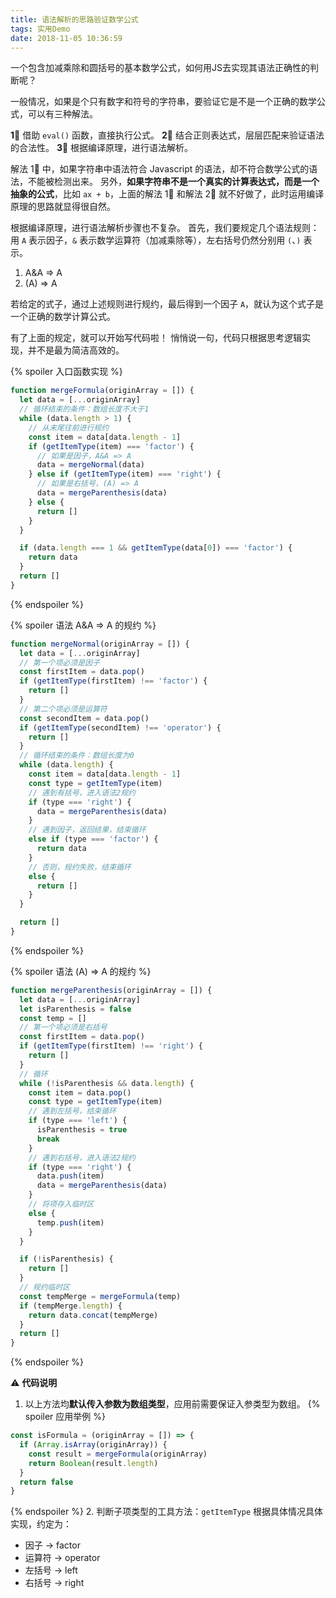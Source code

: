 ```yaml
---
title: 语法解析的思路验证数学公式
tags: 实用Demo
date: 2018-11-05 10:36:59
---
```

一个包含加减乘除和圆括号的基本数学公式，如何用JS去实现其语法正确性的判断呢？
<!-- more -->
一般情况，如果是个只有数字和符号的字符串，要验证它是不是一个正确的数学公式，可以有三种解法。

**1⃣️** 借助 `eval()` 函数，直接执行公式。
**2⃣️** 结合正则表达式，层层匹配来验证语法的合法性。
**3⃣️** 根据编译原理，进行语法解析。

解法 1⃣️ 中，如果字符串中语法符合 Javascript 的语法，却不符合数学公式的语法，不能被检测出来。
另外，**如果字符串不是一个真实的计算表达式，而是一个抽象的公式**，比如 `ax + b`，上面的解法 1⃣️ 和解法 2⃣️ 就不好做了，此时运用编译原理的思路就显得很自然。

根据编译原理，进行语法解析步骤也不复杂。
首先，我们要规定几个语法规则：
用 `A` 表示因子，`&` 表示数学运算符（加减乘除等），左右括号仍然分别用 `(`、`)` 表示。
1. A&A => A
1. (A) => A

若给定的式子，通过上述规则进行规约，最后得到一个因子 `A`，就认为这个式子是一个正确的数学计算公式。

有了上面的规定，就可以开始写代码啦！
悄悄说一句，代码只根据思考逻辑实现，并不是最为简洁高效的。

{% spoiler 入口函数实现 %}
```js
function mergeFormula(originArray = []) {
  let data = [...originArray]
  // 循环结束的条件：数组长度不大于1
  while (data.length > 1) {
    // 从末尾往前进行规约
    const item = data[data.length - 1]
    if (getItemType(item) === 'factor') {
      // 如果是因子，A&A => A
      data = mergeNormal(data)
    } else if (getItemType(item) === 'right') {
      // 如果是右括号，(A) => A
      data = mergeParenthesis(data)
    } else {
      return []
    }
  }

  if (data.length === 1 && getItemType(data[0]) === 'factor') {
    return data
  }
  return []
}
```
{% endspoiler %}

{% spoiler 语法 A&A => A 的规约 %}
```js
function mergeNormal(originArray = []) {
  let data = [...originArray]
  // 第一个项必须是因子
  const firstItem = data.pop()
  if (getItemType(firstItem) !== 'factor') {
    return []
  }
  // 第二个项必须是运算符
  const secondItem = data.pop()
  if (getItemType(secondItem) !== 'operator') {
    return []
  }
  // 循环结束的条件：数组长度为0
  while (data.length) {
    const item = data[data.length - 1]
    const type = getItemType(item)
    // 遇到有括号，进入语法2规约
    if (type === 'right') {
      data = mergeParenthesis(data)
    }
    // 遇到因子，返回结果，结束循环
    else if (type === 'factor') {
      return data
    }
    // 否则，规约失败，结束循环
    else {
      return []
    }
  }

  return []
}
```
{% endspoiler %}

{% spoiler 语法 (A) => A 的规约 %}
```js
function mergeParenthesis(originArray = []) {
  let data = [...originArray]
  let isParenthesis = false
  const temp = []
  // 第一个项必须是右括号
  const firstItem = data.pop()
  if (getItemType(firstItem) !== 'right') {
    return []
  }
  // 循环
  while (!isParenthesis && data.length) {
    const item = data.pop()
    const type = getItemType(item)
    // 遇到左括号，结束循环
    if (type === 'left') {
      isParenthesis = true
      break
    }
    // 遇到右括号，进入语法2规约
    if (type === 'right') {
      data.push(item)
      data = mergeParenthesis(data)
    }
    // 将项存入临时区
    else {
      temp.push(item)
    }
  }

  if (!isParenthesis) {
    return []
  }
  // 规约临时区
  const tempMerge = mergeFormula(temp)
  if (tempMerge.length) {
    return data.concat(tempMerge)
  }
  return []
}
```
{% endspoiler %}

⚠️ **代码说明**

1. 以上方法均**默认传入参数为数组类型**，应用前需要保证入参类型为数组。
{% spoiler 应用举例 %}
```js
const isFormula = (originArray = []) => {
  if (Array.isArray(originArray)) {
    const result = mergeFormula(originArray)
    return Boolean(result.length)
  }
  return false
}
```
{% endspoiler %}
2. 判断子项类型的工具方法：`getItemType` 根据具体情况具体实现，约定为：
  - 因子 -> factor
  - 运算符 -> operator
  - 左括号 -> left
  - 右括号 -> right
